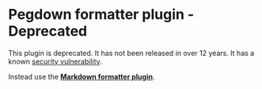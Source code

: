 # Pegdown formatter plugin - Deprecated

This plugin is deprecated. It has not been released in over 12 years. It has a known [security vulnerability](https://jenkins.io/security/advisory/2019-08-07/#SECURITY-142).

Instead use the [**Markdown formatter plugin**](https://plugins.jenkins.io/markdown-formatter/).
